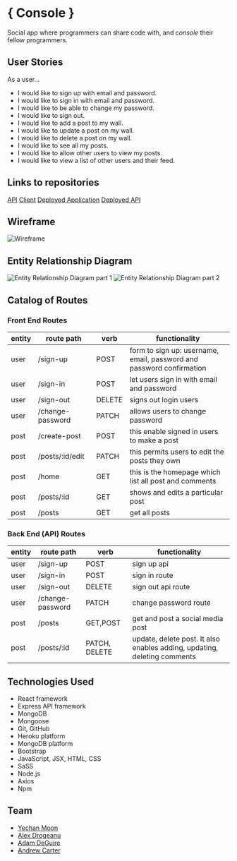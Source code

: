# { Console } 

Social app where programmers can share code with, and *console* their fellow programmers.

## User Stories

As a user...

- I would like to sign up with email and password.
- I would like to sign in with email and password.
- I would like to be able to change my password.
- I would like to sign out.
- I would like to add a post to my wall.
- I would like to update a post on my wall.
- I would like to delete a post on my wall.
- I would like to see all my posts.
- I would like to allow other users to view my posts.
- I would like to view a list of other users and their feed.


## Links to repositories
[API](https://github.com/console-social-app/console-api)
[Client](https://github.com/console-social-app/console-client)
[Deployed Application](https://console-social-app.github.io/console-client/)
[Deployed API](https://console-social-app.herokuapp.com/)

## Wireframe

![Wireframe](https://imgur.com/TIZIxtF.png)

## Entity Relationship Diagram
![Entity Relationship Diagram part 1](https://i.imgur.com/QsUxTdi.png)
![Entity Relationship Diagram part 2](https://i.imgur.com/OYVSC8C.png)


## Catalog of Routes

### Front End Routes
| entity | route path       | verb   | functionality                                                        |
| ------ | ---------------- | ------ | -------------------------------------------------------------------- |
| user   | /sign-up         | POST   | form to sign up: username, email, password and password confirmation |
| user   | /sign-in         | POST   | let users sign in with email and password                            |
| user   | /sign-out        | DELETE | signs out login users                                                |
| user   | /change-password | PATCH  | allows users to change password                                      |
| post   | /create-post     | POST   | this enable signed in users to make a post                           |
| post   | /posts/:id/edit  | PATCH  | this permits users to edit the posts they own                        |
| post   | /home            | GET    | this is the homepage which list all post and comments                |
| post   | /posts/:id       | GET    | shows and edits a particular post                                    |
| post   | /posts           | GET    | get all posts                                                        |

### Back End (API) Routes
| entity | route path       | verb          | functionality                                                            |
| ------ | ---------------- | ------------- | ------------------------------------------------------------------------ |
| user   | /sign-up         | POST          | sign up api                                                              |
| user   | /sign-in         | POST          | sign in route                                                            |
| user   | /sign-out        | DELETE        | sign out api route                                                       |
| user   | /change-password | PATCH         | change password route                                                    |
| post   | /posts           | GET,POST      | get and post a social media post                                         |
| post   | /posts/:id       | PATCH, DELETE | update, delete post. It also enables adding, updating, deleting comments |

## Technologies Used

- React framework
- Express API framework
- MongoDB
- Mongoose
- Git, GitHub
- Heroku platform
- MongoDB platform
- Bootstrap
- JavaScript, JSX, HTML, CSS
- SaSS
- Node.js
- Axios
- Npm

## Team 

- [Yechan Moon](https://github.com/ans9611)
- [Alex Drogeanu](https://github.com/mindmarine)
- [Adam DeGuire](https://github.com/adamdeguire)
- [Andrew Carter](https://github.com/ahcarter22)
